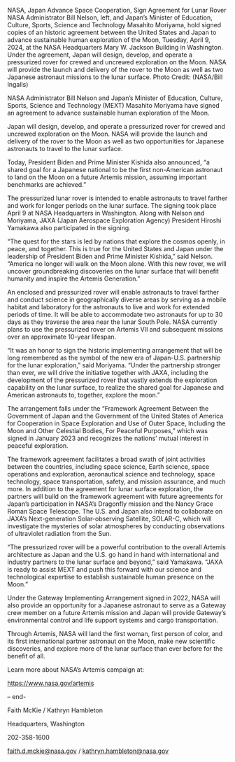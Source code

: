 NASA, Japan Advance Space Cooperation, Sign Agreement for Lunar Rover 
 NASA Administrator Bill Nelson, left, and Japan’s Minister of Education, Culture, Sports, Science and Technology Masahito Moriyama, hold signed copies of an historic agreement between the United States and Japan to advance sustainable human exploration of the Moon, Tuesday, April 9, 2024, at the NASA Headquarters Mary W. Jackson Building in Washington. Under the agreement, Japan will design, develop, and operate a pressurized rover for crewed and uncrewed exploration on the Moon. NASA will provide the launch and delivery of the rover to the Moon as well as two Japanese astronaut missions to the lunar surface. Photo Credit: (NASA/Bill Ingalls)

NASA Administrator Bill Nelson and Japan’s Minister of Education, Culture, Sports, Science and Technology (MEXT) Masahito Moriyama have signed an agreement to advance sustainable human exploration of the Moon.

Japan will design, develop, and operate a pressurized rover for crewed and uncrewed exploration on the Moon. NASA will provide the launch and delivery of the rover to the Moon as well as two opportunities for Japanese astronauts to travel to the lunar surface.

Today, President Biden and Prime Minister Kishida also announced, “a shared goal for a Japanese national to be the first non-American astronaut to land on the Moon on a future Artemis mission, assuming important benchmarks are achieved.”

The pressurized lunar rover is intended to enable astronauts to travel farther and work for longer periods on the lunar surface. The signing took place April 9 at NASA Headquarters in Washington. Along with Nelson and Moriyama, JAXA (Japan Aerospace Exploration Agency) President Hiroshi Yamakawa also participated in the signing.

“The quest for the stars is led by nations that explore the cosmos openly, in peace, and together. This is true for the United States and Japan under the leadership of President Biden and Prime Minister Kishida,” said Nelson. “America no longer will walk on the Moon alone. With this new rover, we will uncover groundbreaking discoveries on the lunar surface that will benefit humanity and inspire the Artemis Generation.”

An enclosed and pressurized rover will enable astronauts to travel farther and conduct science in geographically diverse areas by serving as a mobile habitat and laboratory for the astronauts to live and work for extended periods of time. It will be able to accommodate two astronauts for up to 30 days as they traverse the area near the lunar South Pole. NASA currently plans to use the pressurized rover on Artemis VII and subsequent missions over an approximate 10-year lifespan.

“It was an honor to sign the historic implementing arrangement that will be long remembered as the symbol of the new era of Japan-U.S. partnership for the lunar exploration,” said Moriyama. “Under the partnership stronger than ever, we will drive the initiative together with JAXA, including the development of the pressurized rover that vastly extends the exploration capability on the lunar surface, to realize the shared goal for Japanese and American astronauts to, together, explore the moon.”

The arrangement falls under the “Framework Agreement Between the Government of Japan and the Government of the United States of America for Cooperation in Space Exploration and Use of Outer Space, Including the Moon and Other Celestial Bodies, For Peaceful Purposes,” which was signed in January 2023 and recognizes the nations’ mutual interest in peaceful exploration.

The framework agreement facilitates a broad swath of joint activities between the countries, including space science, Earth science, space operations and exploration, aeronautical science and technology, space technology, space transportation, safety, and mission assurance, and much more. In addition to the agreement for lunar surface exploration, the partners will build on the framework agreement with future agreements for Japan’s participation in NASA’s Dragonfly mission and the Nancy Grace Roman Space Telescope. The U.S. and Japan also intend to collaborate on JAXA’s Next-generation Solar-observing Satellite, SOLAR-C, which will investigate the mysteries of solar atmospheres by conducting observations of ultraviolet radiation from the Sun.

“The pressurized rover will be a powerful contribution to the overall Artemis architecture as Japan and the U.S. go hand in hand with international and industry partners to the lunar surface and beyond,” said Yamakawa. “JAXA is ready to assist MEXT and push this forward with our science and technological expertise to establish sustainable human presence on the Moon.”

Under the Gateway Implementing Arrangement signed in 2022, NASA will also provide an opportunity for a Japanese astronaut to serve as a Gateway crew member on a future Artemis mission and Japan will provide Gateway’s environmental control and life support systems and cargo transportation.

Through Artemis, NASA will land the first woman, first person of color, and its first international partner astronaut on the Moon, make new scientific discoveries, and explore more of the lunar surface than ever before for the benefit of all.

Learn more about NASA’s Artemis campaign at:

https://www.nasa.gov/artemis

– end-

Faith McKie / Kathryn Hambleton

Headquarters, Washington

202-358-1600

faith.d.mckie@nasa.gov / kathryn.hambleton@nasa.gov